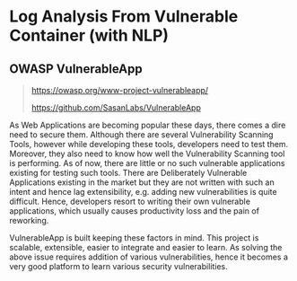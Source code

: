 # Log Analysis From Vulnerable Container (with NLP)

## OWASP VulnerableApp

> https://owasp.org/www-project-vulnerableapp/
> 
> https://github.com/SasanLabs/VulnerableApp

As Web Applications are becoming popular these days, there comes a dire need to secure them. Although there are several Vulnerability Scanning Tools, however while developing these tools, developers need to test them. Moreover, they also need to know how well the Vulnerability Scanning tool is performing. As of now, there are little or no such vulnerable applications existing for testing such tools. There are Deliberately Vulnerable Applications existing in the market but they are not written with such an intent and hence lag extensibility, e.g. adding new vulnerabilities is quite difficult. Hence, developers resort to writing their own vulnerable applications, which usually causes productivity loss and the pain of reworking.

VulnerableApp is built keeping these factors in mind. This project is scalable, extensible, easier to integrate and easier to learn. As solving the above issue requires addition of various vulnerabilities, hence it becomes a very good platform to learn various security vulnerabilities.